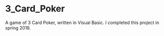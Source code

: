 # 3_Card_Poker
A game of 3 Card Poker, written in Visual Basic. I completed this project in spring 2018.
